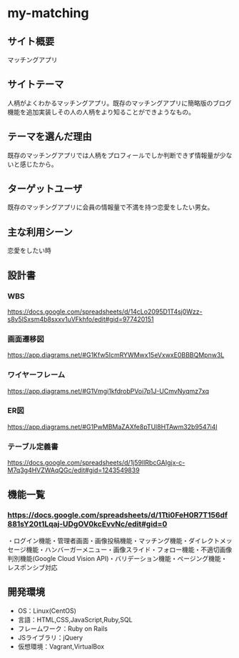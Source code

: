 # my-matching

## サイト概要
マッチングアプリ

## サイトテーマ
人柄がよくわかるマッチングアプリ。既存のマッチングアプリに簡略版のブログ機能を追加実装しその人の人柄をより知ることができようなもの。

## テーマを選んだ理由
既存のマッチングアプリでは人柄をプロフィールでしか判断できず情報量が少ないと感じたから。

## ターゲットユーザ
既存のマッチングアプリに会員の情報量で不満を持つ恋愛をしたい男女。

## 主な利用シーン
恋愛をしたい時

## 設計書
### WBS
https://docs.google.com/spreadsheets/d/14cLo2095D1T4sj0Wzz-s8v5lSxsm4b8sxxv1uVFkhfo/edit#gid=977420151
### 画面遷移図
https://app.diagrams.net/#G1Kfw5IcmRYWMwx15eVxwxE0BBBQMpnw3L
### ワイヤーフレーム
https://app.diagrams.net/#G1Vmgi1kfdrobPVoi7p1J-UCmvNyqmz7xq
### ER図
https://app.diagrams.net/#G1PwMBMaZAXfe8pTUl8HTAwm32b9547i4l
### テーブル定義書
https://docs.google.com/spreadsheets/d/1j59IlRbcGAIgjx-c-M7q3g4HVZWAqQGc/edit#gid=1243549839

## 機能一覧
### https://docs.google.com/spreadsheets/d/1Tti0FeH0R7T156df881sY20t1Lqaj-UDgOV0kcEvvNc/edit#gid=0
・ログイン機能・管理者画面・画像投稿機能・マッチング機能・ダイレクトメッセージ機能・ハンバーガーメニュー・画像スライド・フォロー機能・不適切画像判別機能(Google Cloud Vision API)・バリデーション機能・ページング機能・レスポンシブ対応
## 開発環境
* OS：Linux(CentOS)
* 言語：HTML,CSS,JavaScript,Ruby,SQL
* フレームワーク：Ruby on Rails
* JSライブラリ：jQuery
* 仮想環境：Vagrant,VirtualBox
